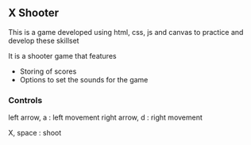 ## X Shooter
This is a game developed using html, css, js and canvas to practice and develop these skillset 

It is a shooter game that features 
- Storing of scores 
- Options to set the sounds for the game 


### Controls
left arrow, a : left movement
right arrow, d : right movement 

X, space : shoot